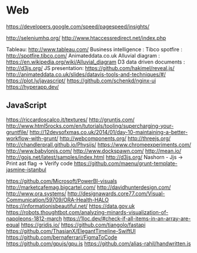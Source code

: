 # Web

https://developers.google.com/speed/pagespeed/insights/

http://seleniumhq.org/
http://www.htaccessredirect.net/index.php

Tableau: http://www.tableau.com/
Business intelligence : Tibco spotfire : http://spotfire.tibco.com/
Animateddata.co.uk
Alluvial diagram : https://en.wikipedia.org/wiki/Alluvial_diagram
D3 data driven documents : http://d3js.org/
JS presentation: https://github.com/hakimel/reveal.js/
http://animateddata.co.uk/slides/datavis-tools-and-techniques/#/
https://plot.ly/javascript/
https://github.com/schenkd/nginx-ui
https://hyperapp.dev/

## JavaScript
https://riccardoscalco.it/textures/
http://gruntjs.com/
http://www.html5rocks.com/en/tutorials/tooling/supercharging-your-gruntfile/
http://12devsofxmas.co.uk/2014/01/day-10-maintaining-a-better-workflow-with-grunt/
http://webcomponents.org/
http://threejs.org/
http://chandlerprall.github.io/Physijs/
https://www.chromeexperiments.com/
http://www.babylonjs.com/
http://www.dockspawn.com/
http://mean.io/
http://gojs.net/latest/samples/index.html
http://d3js.org/
Nashorn - Jjs -> Print ast flag -> Verify code
https://github.com/maenu/grunt-template-jasmine-istanbul

https://github.com/Microsoft/PowerBI-visuals
http://marketcafemag.bigcartel.com/
http://davidhunterdesign.com/
http://www.ora.systems/
http://designawards.core77.com/Visual-Communication/59709/ORA-Health-HALO
https://informationisbeautiful.net/
https://data.gov.uk
https://robots.thoughtbot.com/analyzing-minards-visualization-of-napoleons-1812-march
https://1loc.dev/#check-if-all-items-in-an-array-are-equal
https://gridjs.io/
https://github.com/tiangolo/fastapi
https://github.com/ThasianX/ElegantTimeline-SwiftUI
https://github.com/bernaferrari/FigmaToCode
https://github.com/gpujs/gpu.js
https://github.com/alias-rahil/handwritten.js
